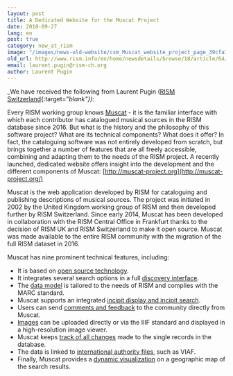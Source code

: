 ```yaml
---
layout: post
title: A Dedicated Website for the Muscat Project
date: 2018-09-27
lang: en
post: true
category: new_at_rism
image: "/images/news-old-website/csm_Muscat_website_project_page_39cfa71a71.png"
old_url: http://www.rism.info/en/home/newsdetails/browse/18/article/64/a-dedicated-website-for-the-muscat-project.html
email: laurent.pugin@rism-ch.org
author: Laurent Pugin
---
```


_We have received the following from Laurent Pugin ([RISM Switzerland](http://rism-ch.org/){:target="_blank"}):_

Every RISM working group knows [Muscat](/community/muscat.html) - it is the familiar interface with which each contributor has catalogued musical sources in the RISM database since 2016. But what is the history and the philosophy of this software project? What are its technical components? What does it offer? In fact, the cataloguing software was not entirely developed from scratch, but brings together a number of features that are all freely accessible, combining and adapting them to the needs of the RISM project. A recently launched, dedicated website offers insight into the development and the different components of Muscat: [http://muscat-project.org](http://muscat-project.org/)

Muscat is the web application developed by RISM for cataloguing and publishing descriptions of musical sources. The project was initiated in 2002 by the United Kingdom working group of RISM and then developed further by RISM Switzerland. Since early 2014, Muscat has been developed in collaboration with the RISM Central Office in Frankfurt thanks to the decision of RISM UK and RISM Switzerland to make it open source. Muscat was made available to the entire RISM community with the migration of the full RISM dataset in 2016.

Muscat has nine prominent technical features, including:

- It is based on [open source technology](http://muscat-project.org/technology.html).
- It integrates several search options in a full [discovery interface](http://muscat-project.org/discovery.html).
- The [data model](http://muscat-project.org/model.html) is tailored to the needs of RISM and complies with the MARC standard.
- Muscat supports an integrated [incipit display and incipit search](http://muscat-project.org/incipits.html).
- Users can send [comments and feedback](http://muscat-project.org/users-and-feedback.html) to the community directly from Muscat.
- [Images](http://muscat-project.org/images-and-iiif.html) can be uploaded directly or via the IIIF standard and displayed in a high-resolution image viewer.
- Muscat keeps [track of all changes](http://muscat-project.org/data-versioning.html) made to the single records in the database.
- The data is linked to [international authority files](http://muscat-project.org/data-interoperability.html), such as VIAF.
- Finally, Muscat provides a [dynamic visualization](http://muscat-project.org/visualization.html) on a geographic map of the search results.